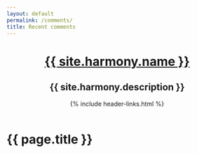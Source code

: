 ```yaml
---
layout: default
permalink: /comments/
title: Recent comments
---
```

<header class="main-header">
            <div class="wc-container">
                <h1><a href="{{ site.baseurl }}/">{{ site.harmony.name }}</a></h1>
                <h2>{{ site.harmony.description }}</h2>
                {% include header-links.html %}                
            </div>
        </header>           
<div class="page-content wc-container">
	<div class="post">
		<h1>{{ page.title }}</h1>
		<div class="post">
<div id="RecentComments" class="dsq-widget">
<script type="text/javascript" src="http://sikujekyll.disqus.com/recent_comments_widget.js?num_items=100&hide_mods=1&hide_avatars=1&avatar_size=16&excerpt_length=200"></script>
</div>
	</div>
	</div>
</div>
                        
                        
